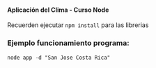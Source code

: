 #### Aplicación del Clima - Curso Node

Recuerden ejecutar ```npm install``` para las librerias


### Ejemplo funcionamiento programa:
```
node app -d "San Jose Costa Rica"
````
